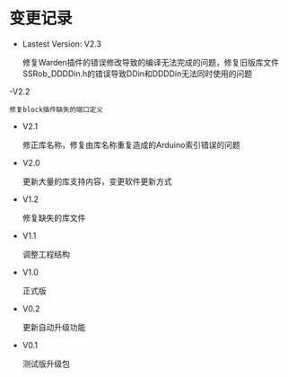 # 变更记录 #

- Lastest Version: V2.3

	修复Warden插件的错误修改导致的编译无法完成的问题，修复旧版库文件SSRob_DDDDin.h的错误导致DDin和DDDDin无法同时使用的问题

-V2.2

	修复block插件缺失的端口定义

- V2.1

	修正库名称，修复由库名称重复造成的Arduino索引错误的问题

- V2.0

	更新大量的库支持内容，变更软件更新方式

- V1.2

	修复缺失的库文件

- V1.1

	调整工程结构

- V1.0

	正式版

- V0.2

	更新自动升级功能

- V0.1

	测试版升级包